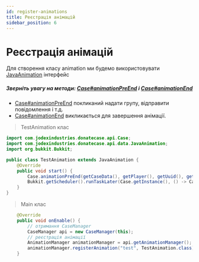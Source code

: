 ```yaml
---
id: register-animations
title: Реєстрація анімацій
sidebar_position: 6
---
```

# Реєстрація анімацій


Для створення класу animation ми будемо використовувати [JavaAnimation](https://repo.jodexindustries.xyz/javadoc/releases/com/jodexindustries/donatecase/DonateCaseAPI/2.2.5.5/raw/com/jodexindustries/donatecase/api/data/JavaAnimation.html) інтерфейс

##### Зверніть увагу на методи: [Case#animationPreEnd](https://repo.jodexindustries.xyz/javadoc/releases/com/jodexindustries/donatecase/DonateCaseAPI/2.2.5.5/raw/com/jodexindustries/donatecase/api/Case.html#animationPreEnd(com.jodexindustries.donatecase.api.data.CaseData,org.bukkit.entity.Player,boolean,com.jodexindustries.donatecase.api.data.CaseData.Item)) і [Case#animationEnd](https://repo.jodexindustries.xyz/javadoc/releases/com/jodexindustries/donatecase/DonateCaseAPI/2.2.5.5/raw/com/jodexindustries/donatecase/api/Case.html#animationEnd(com.jodexindustries.donatecase.api.data.CaseData,org.bukkit.entity.Player,java.util.UUID,com.jodexindustries.donatecase.api.data.CaseData.Item))
- [Case#animationPreEnd](https://repo.jodexindustries.xyz/javadoc/releases/com/jodexindustries/donatecase/DonateCaseAPI/2.2.5.5/raw/com/jodexindustries/donatecase/api/Case.html#animationPreEnd(com.jodexindustries.donatecase.api.data.CaseData,org.bukkit.entity.Player,boolean,com.jodexindustries.donatecase.api.data.CaseData.Item)) покликаний надати групу, відправити повідомлення і т.д.
- [Case#animationEnd](https://repo.jodexindustries.xyz/javadoc/releases/com/jodexindustries/donatecase/DonateCaseAPI/2.2.5.5/raw/com/jodexindustries/donatecase/api/Case.html#animationEnd(com.jodexindustries.donatecase.api.data.CaseData,org.bukkit.entity.Player,java.util.UUID,com.jodexindustries.donatecase.api.data.CaseData.Item)) викликається для завершення анімації.

> TestAnimation клас
```java
import com.jodexindustries.donatecase.api.Case;
import com.jodexindustries.donatecase.api.data.JavaAnimation;
import org.bukkit.Bukkit;

public class TestAnimation extends JavaAnimation {
    @Override
    public void start() {
        Case.animationPreEnd(getCaseData(), getPlayer(), getUuid(), getWinItem());
        Bukkit.getScheduler().runTaskLater(Case.getInstance(), () -> Case.animationEnd(getCaseData(), getPlayer(), getUuid(), getWinItem()),20L);
    }
}

```

> Main клас
```java
    @Override
    public void onEnable() {
        // отримання CaseManager
        CaseManager api = new CaseManager(this);
        // реєстрація анімації
        AnimationManager animationManager = api.getAnimationManager();
        animationManager.registerAnimation("test", TestAnimation.class);
    }
```